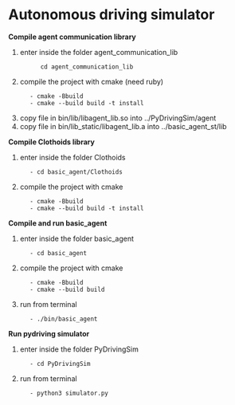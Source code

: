 # Autonomous driving simulator

**Compile agent communication library**

   1) enter inside the folder agent_communication_lib
```
         cd agent_communication_lib
```
   2) compile the project with cmake (need ruby)
```
      - cmake -Bbuild
      - cmake --build build -t install
```
   3) copy file in bin/lib/libagent_lib.so into ../PyDrivingSim/agent
   4) copy file in bin/lib_static/libagent_lib.a into ../basic_agent_st/lib

**Compile Clothoids library**

   1) enter inside the folder Clothoids
```
      - cd basic_agent/Clothoids
```
   2) compile the project with cmake
```
      - cmake -Bbuild
      - cmake --build build -t install
```

**Compile and run basic_agent**

   1) enter inside the folder basic_agent
```
      - cd basic_agent
```
   2) compile the project with cmake
```   
      - cmake -Bbuild
      - cmake --build build
```
   3) run from terminal
```
      - ./bin/basic_agent
```

**Run pydriving simulator**

   1) enter inside the folder PyDrivingSim
```
      - cd PyDrivingSim
```
   2) run from terminal
```
      - python3 simulator.py
```